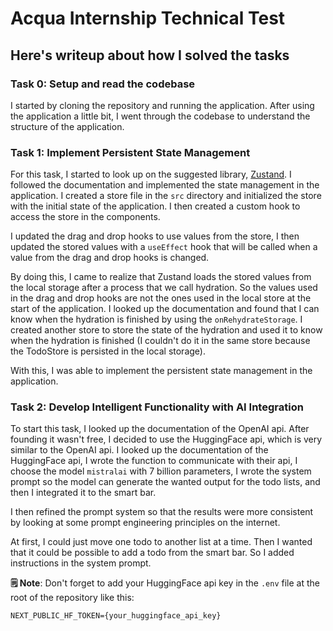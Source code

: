 # Acqua Internship Technical Test

## Here's writeup about how I solved the tasks

### Task 0: Setup and read the codebase

I started by cloning the repository and running the application. After using the application a little bit, I went through the codebase to understand the structure of the application.

### Task 1: Implement Persistent State Management

For this task, I started to look up on the suggested library, [Zustand](https://docs.pmnd.rs/zustand/getting-started/introduction). I followed the documentation and implemented the state management in the application. I created a store file in the `src` directory and initialized the store with the initial state of the application. I then created a custom hook to access the store in the components.

I updated the drag and drop hooks to use values from the store, I then updated the stored values with a `useEffect` hook that will be called when a value from the drag and drop hooks is changed.

By doing this, I came to realize that Zustand loads the stored values from the local storage after a process that we call hydration. So the values used in the drag and drop hooks are not the ones used in the local store at the start of the application. I looked up the documentation and found that I can know when the hydration is finished by using the `onRehydrateStorage`. I created another store to store the state of the hydration and used it to know when the hydration is finished (I couldn't do it in the same store because the TodoStore is persisted in the local storage).

With this, I was able to implement the persistent state management in the application.

### Task 2: Develop Intelligent Functionality with AI Integration

To start this task, I looked up the documentation of the OpenAI api. After founding it wasn't free, I decided to use the HuggingFace api, which is very similar to the OpenAI api. I looked up the documentation of the HuggingFace api, I wrote the function to communicate with their api, I choose the model `mistralai` with 7 billion parameters, I wrote the system prompt so the model can generate the wanted output for the todo lists, and then I integrated it to the smart bar.

I then refined the prompt system so that the results were more consistent by looking at some prompt engineering principles on the internet.

At first, I could just move one todo to another list at a time. Then I wanted that it could be possible to add a todo from the smart bar. So I added instructions in the system prompt.

**🗒️ Note**: Don't forget to add your HuggingFace api key in the `.env` file at the root of the repository like this:
```shell
NEXT_PUBLIC_HF_TOKEN={your_huggingface_api_key}
```
